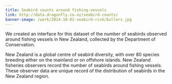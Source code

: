 ```yaml
---
title: Seabird counts around fishing-vessels
link: http://data.dragonfly.co.nz/seabird-counts/
banner-image: /work/2014-10-01-seabird-risk/bullers.jpg
---
```


We created an interface for this dataset of the number of seabirds observed around fishing vessels in New Zealand, collected by the Department of Conservation. 

New Zealand is a global centre of seabird diversity, with over 80 species breeding either on the mainland or on offshore islands. New Zealand fisheries observers record the number of seabirds around fishing vessels. These observer data are unique record of the distribution of seabirds in the New Zealand region. 

<!--more-->